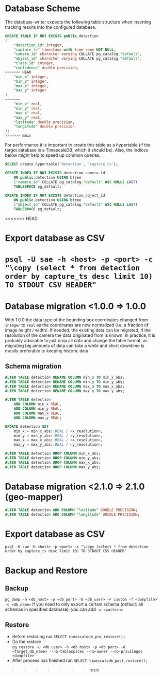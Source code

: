 # Database Scheme
The database-writer expects the following table structure when inserting tracking results into the configured database.
```sql
CREATE TABLE IF NOT EXISTS public.detection
(
    "detection_id" integer,
    "capture_ts" timestamp with time zone NOT NULL,
    "camera_id" character varying COLLATE pg_catalog."default",
    "object_id" character varying COLLATE pg_catalog."default",
    "class_id" integer,
    "confidence" double precision,
<<<<<<< HEAD
    "min_x" integer,
    "min_y" integer,
    "max_x" integer,
    "max_y" integer
)
=======
    "min_x" real,
    "min_y" real,
    "max_x" real,
    "max_y" real,
    "latitude" double precision,
    "longitude" double precision
);
>>>>>>> main
```

For performance it is important to create this table as a hypertable
(if the target database is a TimescaleDB, which it should be).
Also, the indices below might help to speed up common queries.

```sql 
SELECT create_hypertable('detection', 'capture_ts');

CREATE INDEX IF NOT EXISTS detection_camera_id
    ON public.detection USING btree
    ("camera_id" COLLATE pg_catalog."default" ASC NULLS LAST)
    TABLESPACE pg_default;
    
CREATE INDEX IF NOT EXISTS detection_object_id
    ON public.detection USING btree
    ("object_id" COLLATE pg_catalog."default" ASC NULLS LAST)
    TABLESPACE pg_default;
```

<<<<<<< HEAD
# Export database as CSV
`psql -U sae -h <host> -p <port> -c "\copy (select * from detection order by capture_ts desc limit 10) TO STDOUT CSV HEADER"`
=======
# Database migration <1.0.0 => 1.0.0
With 1.0.0 the data type of the bounding box coordinates changed from `integer` to `real` as the coordinates are now normalized (i.e. a fraction of image height / width). If needed, the existing data can be migrated, if the resolution of the camera the data originated from is known. In practice, it is probably advisable to just drop all data and change the table format, as migrating big amounts of data can take a while and short downtime is mostly preferable to keeping historic data.

## Schema migration
```sql
ALTER TABLE detection RENAME COLUMN min_x TO min_x_abs;
ALTER TABLE detection RENAME COLUMN min_y TO min_y_abs;
ALTER TABLE detection RENAME COLUMN max_x TO max_x_abs;
ALTER TABLE detection RENAME COLUMN max_y TO max_y_abs;

ALTER TABLE detection
    ADD COLUMN min_x REAL,
    ADD COLUMN min_y REAL,
    ADD COLUMN max_x REAL,
    ADD COLUMN max_y REAL;

UPDATE detection SET
    min_x = min_x_abs::REAL / <x_resolution>,
    min_y = min_y_abs::REAL / <y_resolution>,
    max_x = max_x_abs::REAL / <x_resolution>,
    max_y = max_y_abs::REAL / <y_resolution>;

ALTER TABLE detection DROP COLUMN min_x_abs;
ALTER TABLE detection DROP COLUMN min_y_abs;
ALTER TABLE detection DROP COLUMN max_x_abs;
ALTER TABLE detection DROP COLUMN max_y_abs;
```

# Database migration <2.1.0 => 2.1.0 (geo-mapper)
```sql
ALTER TABLE detection ADD COLUMN "latitude" DOUBLE PRECISION;
ALTER TABLE detection ADD COLUMN "longitude" DOUBLE PRECISION;
```

# Export database as CSV
`psql -U sae -h <host> -p <port> -c "\copy (select * from detection order by capture_ts desc limit 10) TO STDOUT CSV HEADER"`

# Backup and Restore
## Backup
`pg_dump -h <db_host> -p <db_port> -U <db_user> -F custom -f <dumpfile> -d <db_name>`
If you need to only export a certain schema (default: all schemas in specified database), you can add `-n <pattern>`

## Restore
- Before restoring run `SELECT timescaledb_pre_restore();`
- Do the restore\
    `pg_restore -U <db_user> -h <db_host> -p <db_port> -d <target_db_name> --no-tablespaces --no-owner --no-privileges <dumpfile>`
- After process has finished run `SELECT timescaledb_post_restore();`
>>>>>>> main
